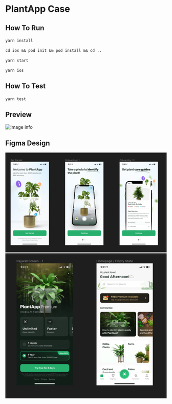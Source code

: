 # PlantApp Case
## How To Run

`yarn install`

`cd ios && pod init && pod install && cd ..`

`yarn start`

`yarn ios`

## How To Test

`yarn test`

## Preview

![image info](./readme-files/preview.gif)

## Figma Design

![image info](./readme-files/figma-1.png)
![image info](./readme-files/figma-2.png)
